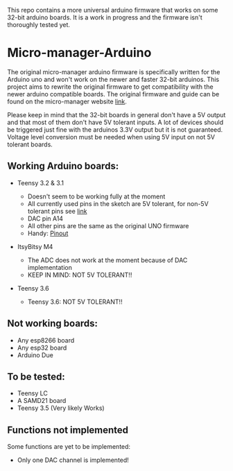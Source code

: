 This repo contains a more universal arduino firmware that works on some 32-bit arduino boards. It is a work in progress and the firmware isn't thoroughly tested yet. 

# Micro-manager-Arduino
The original micro-manager arduino firmware is specifically written for the Arduino uno and won't work on the newer and faster 32-bit arduinos. This project aims to rewrite the original firmware to get compatibility with the newer arduino compatible boards. The original firmware and guide can be found on the micro-manager website [link](https://micro-manager.org/wiki/Arduino).

Please keep in mind that the 32-bit boards in general don't have a 5V output and that most of them don't have 5V tolerant inputs. 
A lot of devices should be triggered just fine with the arduinos 3.3V output but it is not guaranteed.
Voltage level conversion must be needed when using 5V input on not 5V tolerant boards.

## Working Arduino boards:
* Teensy 3.2 & 3.1
  - Doesn't seem to be working fully at the moment
  - All currently used pins in the sketch are 5V tolerant, for non-5V tolerant pins see [link](https://www.pjrc.com/teensy/teensy31.html)
  - DAC pin A14
  - All other pins are the same as the original UNO firmware
  - Handy: [Pinout](https://www.pjrc.com/teensy/card7a_rev1.png)
  
* ItsyBitsy M4 
  - The ADC does not work at the moment because of DAC implementation
  - KEEP IN MIND: NOT 5V TOLERANT!!
  
* Teensy 3.6
  - Teensy 3.6: NOT 5V TOLERANT!!
  
## Not working boards:
  - Any esp8266 board
  - Any esp32 board
  - Arduino Due

## To be tested:
 - Teensy LC
 - A SAMD21 board
 - Teensy 3.5 (Very likely Works)

## Functions not implemented
Some functions are yet to be implemented:
* Only one DAC channel is implemented!
